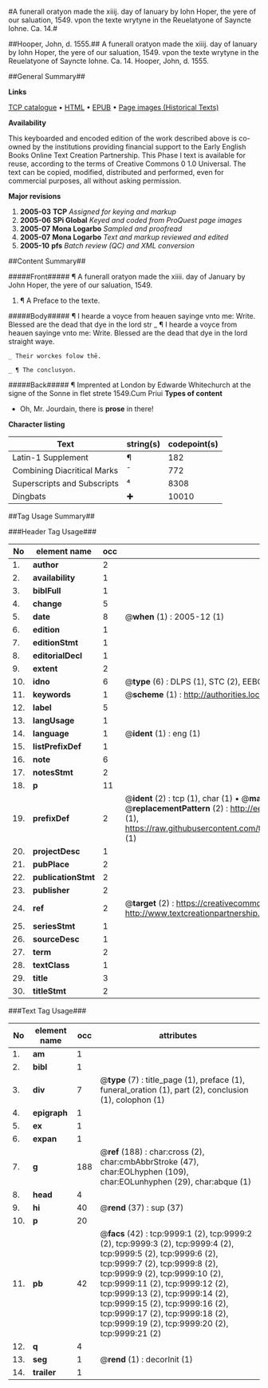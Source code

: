 #A funerall oratyon made the xiiij. day of Ianuary by Iohn Hoper, the yere of our saluation, 1549. vpon the texte wrytyne in the Reuelatyone of Sayncte Iohne. Ca. 14.#

##Hooper, John, d. 1555.##
A funerall oratyon made the xiiij. day of Ianuary by Iohn Hoper, the yere of our saluation, 1549. vpon the texte wrytyne in the Reuelatyone of Sayncte Iohne. Ca. 14.
Hooper, John, d. 1555.

##General Summary##

**Links**

[TCP catalogue](http://www.ota.ox.ac.uk/tcp/)  • 
[HTML](http://tei.it.ox.ac.uk/tcp/Texts-HTML/free/A03/A03628.html)  • 
[EPUB](http://tei.it.ox.ac.uk/tcp/Texts-EPUB/free/A03/A03628.epub) • 
[Page images (Historical Texts)](https://data.historicaltexts.jisc.ac.uk/view?pubId=eebo-99845118e&pageId=eebo-99845118e-9999-1)

**Availability**

This keyboarded and encoded edition of the
	       work described above is co-owned by the institutions
	       providing financial support to the Early English Books
	       Online Text Creation Partnership. This Phase I text is
	       available for reuse, according to the terms of Creative
	       Commons 0 1.0 Universal. The text can be copied,
	       modified, distributed and performed, even for
	       commercial purposes, all without asking permission.

**Major revisions**

1. __2005-03__ __TCP__ *Assigned for keying and markup*
1. __2005-06__ __SPi Global__ *Keyed and coded from ProQuest page images*
1. __2005-07__ __Mona Logarbo__ *Sampled and proofread*
1. __2005-07__ __Mona Logarbo__ *Text and markup reviewed and edited*
1. __2005-10__ __pfs__ *Batch review (QC) and XML conversion*

##Content Summary##

#####Front#####
¶ A funerall oratyon made the xiiii. day of January by John Hoper, the yere of our saluation, 1549. 
1. ¶ A Preface to the texte.

#####Body#####
¶ I hearde a voyce from heauen sayinge vnto me: Write. Blessed are the dead that dye in the lord str
    _ ¶ I hearde a voyce from heauen sayinge vnto me: Write. Blessed are the dead that dye in the lord straight waye.

    _ Their worckes folow thē.

    _ ¶ The conclusyon.

#####Back#####
¶ Imprented at London by Edwarde Whitechurch at the signe of the Sonne in flet strete 1549.Cum Priui
**Types of content**

  * Oh, Mr. Jourdain, there is **prose** in there!

**Character listing**


|Text|string(s)|codepoint(s)|
|---|---|---|
|Latin-1 Supplement|¶|182|
|Combining             Diacritical Marks|̄|772|
|Superscripts             and Subscripts|⁴|8308|
|Dingbats|✚|10010|

##Tag Usage Summary##

###Header Tag Usage###

|No|element name|occ|attributes|
|---|---|---|---|
|1.|__author__|2||
|2.|__availability__|1||
|3.|__biblFull__|1||
|4.|__change__|5||
|5.|__date__|8| @__when__ (1) : 2005-12 (1)|
|6.|__edition__|1||
|7.|__editionStmt__|1||
|8.|__editorialDecl__|1||
|9.|__extent__|2||
|10.|__idno__|6| @__type__ (6) : DLPS (1), STC (2), EEBO-CITATION (1), PROQUEST (1), VID (1)|
|11.|__keywords__|1| @__scheme__ (1) : http://authorities.loc.gov/ (1)|
|12.|__label__|5||
|13.|__langUsage__|1||
|14.|__language__|1| @__ident__ (1) : eng (1)|
|15.|__listPrefixDef__|1||
|16.|__note__|6||
|17.|__notesStmt__|2||
|18.|__p__|11||
|19.|__prefixDef__|2| @__ident__ (2) : tcp (1), char (1)  •  @__matchPattern__ (2) : ([0-9\-]+):([0-9IVX]+) (1), (.+) (1)  •  @__replacementPattern__ (2) : http://eebo.chadwyck.com/downloadtiff?vid=$1&page=$2 (1), https://raw.githubusercontent.com/textcreationpartnership/Texts/master/tcpchars.xml#$1 (1)|
|20.|__projectDesc__|1||
|21.|__pubPlace__|2||
|22.|__publicationStmt__|2||
|23.|__publisher__|2||
|24.|__ref__|2| @__target__ (2) : https://creativecommons.org/publicdomain/zero/1.0/ (1), http://www.textcreationpartnership.org/docs/. (1)|
|25.|__seriesStmt__|1||
|26.|__sourceDesc__|1||
|27.|__term__|2||
|28.|__textClass__|1||
|29.|__title__|3||
|30.|__titleStmt__|2||


###Text Tag Usage###

|No|element name|occ|attributes|
|---|---|---|---|
|1.|__am__|1||
|2.|__bibl__|1||
|3.|__div__|7| @__type__ (7) : title_page (1), preface (1), funeral_oration (1), part (2), conclusion (1), colophon (1)|
|4.|__epigraph__|1||
|5.|__ex__|1||
|6.|__expan__|1||
|7.|__g__|188| @__ref__ (188) : char:cross (2), char:cmbAbbrStroke (47), char:EOLhyphen (109), char:EOLunhyphen (29), char:abque (1)|
|8.|__head__|4||
|9.|__hi__|40| @__rend__ (37) : sup (37)|
|10.|__p__|20||
|11.|__pb__|42| @__facs__ (42) : tcp:9999:1 (2), tcp:9999:2 (2), tcp:9999:3 (2), tcp:9999:4 (2), tcp:9999:5 (2), tcp:9999:6 (2), tcp:9999:7 (2), tcp:9999:8 (2), tcp:9999:9 (2), tcp:9999:10 (2), tcp:9999:11 (2), tcp:9999:12 (2), tcp:9999:13 (2), tcp:9999:14 (2), tcp:9999:15 (2), tcp:9999:16 (2), tcp:9999:17 (2), tcp:9999:18 (2), tcp:9999:19 (2), tcp:9999:20 (2), tcp:9999:21 (2)|
|12.|__q__|4||
|13.|__seg__|1| @__rend__ (1) : decorInit (1)|
|14.|__trailer__|1||
